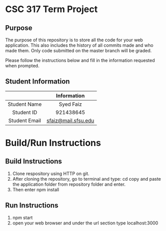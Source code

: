 # CSC 317 Term Project

## Purpose

The purpose of this repository is to store all the code for your web application. This also includes the history of all commits made and who made them. Only code submitted on the master branch will be graded.

Please follow the instructions below and fill in the information requested when prompted.

## Student Information

|               | Information   |
|:-------------:|:-------------:|
| Student Name  | Syed Faiz     |
| Student ID    | 921438645       |
| Student Email | sfaiz@mail.sfsu.edu   |

# Build/Run Instructions

## Build Instructions
1. Clone respository using HTTP on git.
2. After cloning the repository, go to terminal and type:     cd copy and paste the application folder from repository folder and enter.
3. Then enter npm install

## Run Instructions
1. npm start
2. open your web browser and under the url section type localhost:3000